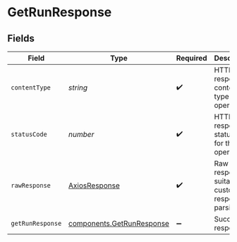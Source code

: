 # GetRunResponse


## Fields

| Field                                                                  | Type                                                                   | Required                                                               | Description                                                            |
| ---------------------------------------------------------------------- | ---------------------------------------------------------------------- | ---------------------------------------------------------------------- | ---------------------------------------------------------------------- |
| `contentType`                                                          | *string*                                                               | :heavy_check_mark:                                                     | HTTP response content type for this operation                          |
| `statusCode`                                                           | *number*                                                               | :heavy_check_mark:                                                     | HTTP response status code for this operation                           |
| `rawResponse`                                                          | [AxiosResponse](https://axios-http.com/docs/res_schema)                | :heavy_check_mark:                                                     | Raw HTTP response; suitable for custom response parsing                |
| `getRunResponse`                                                       | [components.GetRunResponse](../../models/components/getrunresponse.md) | :heavy_minus_sign:                                                     | Successful response                                                    |